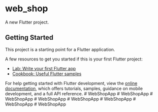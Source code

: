 # web_shop

A new Flutter project.

## Getting Started

This project is a starting point for a Flutter application.

A few resources to get you started if this is your first Flutter project:

- [Lab: Write your first Flutter app](https://docs.flutter.dev/get-started/codelab)
- [Cookbook: Useful Flutter samples](https://docs.flutter.dev/cookbook)

For help getting started with Flutter development, view the
[online documentation](https://docs.flutter.dev/), which offers tutorials,
samples, guidance on mobile development, and a full API reference.
#   W e b S h o p A p p  
 #   W e b S h o p A p p  
 #   W e b S h o p A p p  
 #   W e b S h o p A p p  
 #   W e b S h o p A p p  
 #   W e b S h o p A p p  
 #   W e b S h o p A p p  
 #   W e b S h o p A p p  
 